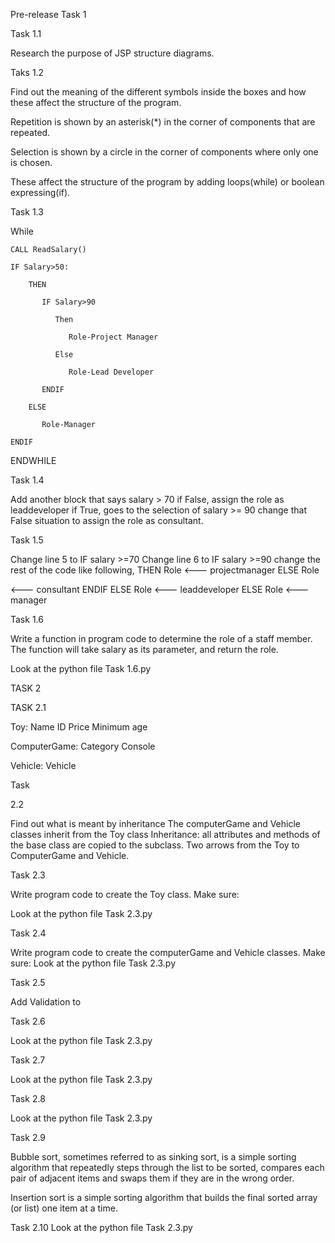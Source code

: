 Pre-release 
Task 1


Task 1.1

Research the purpose of JSP structure diagrams.



Taks 1.2

Find out the meaning of the different symbols inside the boxes and how these affect the structure of the program.



Repetition is shown by an asterisk(*) in the corner of components that are repeated.

Selection is shown by a circle in the corner of components where only one is chosen.

These affect the structure of the program by adding loops(while) or boolean expressing(if).





Task 1.3

While
 
    CALL ReadSalary()

    IF Salary>50:

        THEN

           IF Salary>90

              Then

                 Role-Project Manager

              Else

                 Role-Lead Developer

           ENDIF

        ELSE

           Role-Manager

    ENDIF

ENDWHILE



Task 1.4

Add another block that says salary > 70
if False, assign the role as leaddeveloper
if True, goes to the selection of salary >= 90
change that False situation to assign the role as consultant. 

Task 1.5


Change line 5 to IF salary >=70
Change line 6 to IF salary >=90
change the rest of the code like following, 
THEN Role <--- projectmanager
ELSE Role

 <--- consultant
ENDIF
ELSE 
Role <--- leaddeveloper
ELSE
Role <--- manager

Task 1.6

Write a function in program code to determine the role of a staff member.
The function will take salary as its parameter, and return the role.

Look at the python file Task 1.6.py



TASK 2

TASK 2.1

Toy: Name ID Price Minimum age           

ComputerGame: Category  Console         

Vehicle: Vehicle

Task 

2.2

Find out what is meant by inheritance 
The computerGame and Vehicle classes inherit from the Toy class
Inheritance: all attributes and methods of the base class are copied to the subclass.
Two arrows from the Toy to ComputerGame and Vehicle.


Task 2.3

Write program code to create the Toy class. Make sure:

Look at the python file Task 2.3.py



Task 2.4

Write program code to create the computerGame and Vehicle classes. Make sure:
Look at the python file Task 2.3.py



Task 2.5

Add Validation to 



Task 2.6

Look at the python file Task 2.3.py



Task 2.7

Look at the python file Task 2.3.py



Task 2.8

Look at the python file Task 2.3.py



Task 2.9

Bubble sort, sometimes referred to as sinking sort, is a simple sorting algorithm that repeatedly steps through the list to be sorted, compares each pair of adjacent items and swaps them if they are in the wrong order.


Insertion sort is a simple sorting algorithm that builds the final sorted array (or list) one item at a time.



Task 2.10
Look at the python file Task 2.3.py